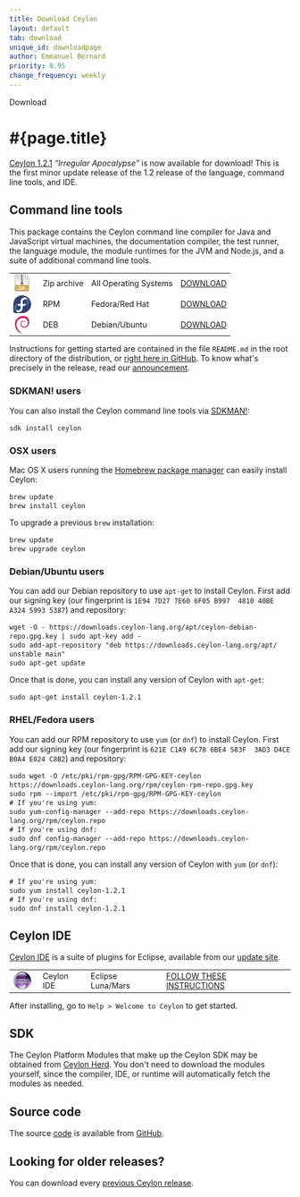 ```yaml
---
title: Download Ceylon
layout: default
tab: download
unique_id: downloadpage
author: Emmanuel Bernard
priority: 0.95
change_frequency: weekly
---
```

<div id="banner"><div id="text">Download</div></div>

# #{page.title}

[Ceylon 1.2.1][1.2.1] _&ldquo;Irregular Apocalypse&rdquo;_ 
is now available for download! This is the first minor update release of
the 1.2 release of the language, command line tools, and IDE.

## Command line tools

This package contains the Ceylon command line compiler for 
Java and JavaScript virtual machines, the documentation 
compiler, the test runner, the language module, the module 
runtimes for the JVM and Node.js, and a suite of additional 
command line tools.

[1.2.1]: /blog/2016/02/11/ceylon-1-2-1/

<table>
    <tr>
        <td>
        <a href="/download/dist/1_2_1" 
           title='Download the Zip archive'
           onClick="javascript: _gaq.push(['_trackPageview', '/download/dist/1_2_1?utm_source=download&amp;utm_medium=web&amp;utm_content=dist&amp;utm_campaign=latestrelease']);">
           <img src="/images/download/package-zip.png" style="vertical-align: middle; float: right; margin-right: 0.5em"/>
        </a>
        </td>
        <td>Zip archive</td>
        <td>All Operating Systems</td>
        <td>
        <a href="/download/dist/1_2_1" 
           title='Download the Zip archive'
           class='bubble-button'
           onClick="javascript: _gaq.push(['_trackPageview', '/download/dist/1_2_1?utm_source=download&amp;utm_medium=web&amp;utm_content=dist&amp;utm_campaign=latestrelease']);">
           DOWNLOAD
        </a>
        </td>
    </tr>
    <tr>
        <td>
        <a href="/download/dist/1_2_1_rpm" 
           title='Download the RPM'
           onClick="javascript: _gaq.push(['_trackPageview', '/download/dist/1_2_1_rpm?utm_source=download&amp;utm_medium=web&amp;utm_content=dist&amp;utm_campaign=latestrelease']);">
           <img src="/images/download/package-fedora.png" style="vertical-align: middle; float: right; margin-right: 0.5em"/>
        </a>
        </td>
        <td>RPM</td>
        <td>Fedora/Red Hat</td>
        <td>
        <a href="/download/dist/1_2_1_rpm" 
           title='Download the RPM'
           class='bubble-button'
           onClick="javascript: _gaq.push(['_trackPageview', '/download/dist/1_2_1_rpm?utm_source=download&amp;utm_medium=web&amp;utm_content=dist&amp;utm_campaign=latestrelease']);">
           DOWNLOAD
        </a>
        </td>
    </tr>
    <tr>
        <td>
        <a href="/download/dist/1_2_1_deb" 
           title='Download the Debian package'
           onClick="javascript: _gaq.push(['_trackPageview', '/download/dist/1_2_1_deb?utm_source=download&amp;utm_medium=web&amp;utm_content=dist&amp;utm_campaign=latestrelease']);">
           <img src="/images/download/package-debian.png" style="vertical-align: middle; float: right; margin-right: 0.5em"/>
        </a>
        </td>
        <td>DEB</td>
        <td>Debian/Ubuntu</td>
        <td>
        <a href="/download/dist/1_2_1_deb" 
           title='Download the Debian package'
           class='bubble-button'
           onClick="javascript: _gaq.push(['_trackPageview', '/download/dist/1_2_1_deb?utm_source=download&amp;utm_medium=web&amp;utm_content=dist&amp;utm_campaign=latestrelease']);">
           DOWNLOAD
        </a>
        </td>
    </tr>
</table>

Instructions for getting started are contained in the file
`README.md` in the root directory of the distribution, or
[right here in GitHub][ceylon-dist readme]. To know what's 
precisely in the release, read our [announcement][1.2.1].

[ceylon-dist readme]: https://github.com/ceylon/ceylon-dist/blob/master/README.md 

### SDKMAN! users

You can also install the Ceylon command line tools via [SDKMAN!](http://sdkman.io/):

<!-- lang: none -->
    sdk install ceylon

### OSX users

Mac OS X users running the [Homebrew package manager](http://mxcl.github.com/homebrew/) 
can easily install Ceylon:

<!-- lang: bash -->
    brew update
    brew install ceylon

To upgrade a previous `brew` installation:

<!-- lang: bash -->
    brew update
    brew upgrade ceylon

### Debian/Ubuntu users

You can add our Debian repository to use `apt-get` to install Ceylon. First add our signing key (our fingerprint
is `1E94 7D27 7E60 6F05 B997  4810 40BE A324 5993 5387`) and repository:

<!-- lang: bash -->
    wget -O - https://downloads.ceylon-lang.org/apt/ceylon-debian-repo.gpg.key | sudo apt-key add -
    sudo add-apt-repository "deb https://downloads.ceylon-lang.org/apt/ unstable main"
    sudo apt-get update

Once that is done, you can install any version of Ceylon with `apt-get`:

<!-- lang: bash -->
    sudo apt-get install ceylon-1.2.1

### RHEL/Fedora users

You can add our RPM repository to use `yum` (or `dnf`) to install Ceylon. First add our signing key (our fingerprint
is `621E C1A9 6C78 6BE4 583F  3AD3 D4CE B0A4 E024 C8B2`) and repository:

<!-- lang: bash -->
    sudo wget -O /etc/pki/rpm-gpg/RPM-GPG-KEY-ceylon https://downloads.ceylon-lang.org/rpm/ceylon-rpm-repo.gpg.key
    sudo rpm --import /etc/pki/rpm-gpg/RPM-GPG-KEY-ceylon
    # If you're using yum:
    sudo yum-config-manager --add-repo https://downloads.ceylon-lang.org/rpm/ceylon.repo
    # If you're using dnf:
    sudo dnf config-manager --add-repo https://downloads.ceylon-lang.org/rpm/ceylon.repo

Once that is done, you can install any version of Ceylon with `yum` (or `dnf`):

<!-- lang: bash -->
    # If you're using yum:
    sudo yum install ceylon-1.2.1
    # If you're using dnf:
    sudo dnf install ceylon-1.2.1

## Ceylon IDE

[Ceylon IDE][ide] is a suite of plugins for Eclipse, available 
from our [update site][update site].

[ide]: /documentation/current/ide
[update site]: /documentation/current/ide/install?utm_source=download&utm_medium=web&utm_content=ide-install&utm_campaign=IDE_latestrelease

<table>
    <tr>
        <td>
        <a href="/documentation/current/ide/install" 
           title='Install the IDE'
           onClick="javascript: _gaq.push(['_trackPageview', '/documentation/current/ide/install?utm_source=download&amp;utm_medium=web&amp;utm_content=dist&amp;utm_campaign=latestrelease']);">
           <img src="/images/download/eclipse-ide.png" style="vertical-align: middle; float: right; margin-right: 0.5em"/>
        </a>
        </td>
        <td>Ceylon IDE</td>
        <td>Eclipse Luna/Mars</td>
        <td>
        <a href="/documentation/current/ide/install" 
           title='Install the IDE'
           class='bubble-button'
           onClick="javascript: _gaq.push(['_trackPageview', '/documentation/current/ide/install?utm_source=download&amp;utm_medium=web&amp;utm_content=dist&amp;utm_campaign=latestrelease']);">
           FOLLOW THESE INSTRUCTIONS
        </a>
        </td>
    </tr>
</table>

<!--
<table>
    <tr>
        <td>
        <a href='http://marketplace.eclipse.org/marketplace-client-intro?mpc_install=185799' 
          title='Drag and drop into a running Eclipse Luna workspace to install Ceylon IDE'>
          <img src='http://marketplace.eclipse.org/misc/installbutton.png' style="vertical-align: middle; float: right; margin-right: 0.5em"/>
        </a>
        </td>
        <td>Ceylon IDE</td>
        <td>Eclipse Luna</td>
        <td>
        <a href='http://marketplace.eclipse.org/marketplace-client-intro?mpc_install=185799' 
           title='Drag and drop into a running Eclipse Indigo workspace to install Ceylon IDE' 
           style='font-weight:bold;text-decoration:none'> 
          drag and drop into a running Eclipse workspace
        </a>
        </td>
    </tr>
</table>
-->

After installing, go to `Help > Welcome to Ceylon` to get started.

## SDK

The Ceylon Platform Modules that make up the Ceylon SDK may be 
obtained from [Ceylon Herd](https://herd.ceylon-lang.org). 
You don't need to download the modules yourself, since the
compiler, IDE, or runtime will automatically fetch the modules 
as needed.

## Source code

The source [code](/code) is available from [GitHub](http://ceylon.github.com).

## Looking for older releases?

You can download every [previous Ceylon release](/download-archive).
